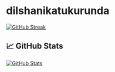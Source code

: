 ﻿# dilshanikatukurunda
[![GitHub Streak](https://streak-stats.demolab.com?user=dilshanikatukurunda&theme=radical&hide_border=true&date_format=M%20j%5B%2C%20Y%5D)](https://git.io/streak-stats)

## 📈 GitHub Stats
[![GitHub Stats](https://github-readme-stats.vercel.app/api?username=dilshanikatukurunda&show_icons=true&theme=radical)](https://github.com/anuraghazra/github-readme-stats)

